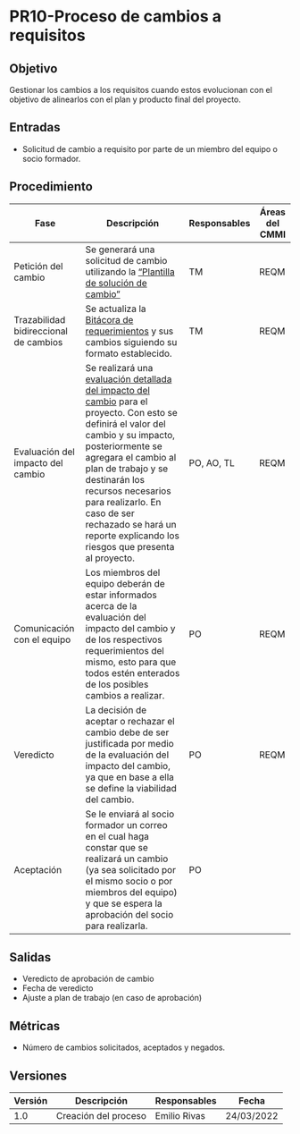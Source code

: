 # PR10-Proceso de cambios a requisitos

## Objetivo

Gestionar los cambios a los requisitos cuando estos evolucionan con el objetivo de alinearlos con el plan y producto final del proyecto.

## Entradas

- Solicitud de cambio a requisito por parte de un miembro del equipo o socio formador.

## Procedimiento

| Fase          | Descripción         | Responsables        | Áreas del CMMI      |
| ------------- | ------------------- | ------------------- | ------------------- |
| Petición del cambio | Se generará una solicitud de cambio utilizando la [“Plantilla de solución de cambio”](../Plantillas/SolicitudDeCambio.md) | TM | REQM |
| Trazabilidad bidireccional de cambios | Se actualiza la [Bitácora de requerimientos](https://docs.google.com/spreadsheets/d/1LGF7aW_L54DV-QvFiYJLFnpFLuG8RIRJVyRIqGL7lYI/edit#gid=0) y sus cambios siguiendo su formato establecido.| TM | REQM |
| Evaluación del impacto del cambio | Se realizará una [evaluación detallada del impacto del cambio](../Plantillas/EvaluacionImpacto) para el proyecto. Con esto se definirá el valor del cambio y su impacto, posteriormente se agregara el cambio al plan de trabajo y se destinarán los recursos necesarios para realizarlo. En caso de ser rechazado se hará un reporte explicando los riesgos que presenta al proyecto. | PO, AO, TL | REQM |
| Comunicación con el equipo | Los miembros del equipo deberán de estar informados acerca de la evaluación del impacto del cambio y de los respectivos requerimientos del mismo, esto para que todos estén enterados de los posibles cambios a realizar. | PO | REQM |
| Veredicto | La decisión de aceptar o rechazar el cambio debe de ser justificada por medio de la evaluación del impacto del cambio, ya que en base a ella se define la viabilidad del cambio. | PO | REQM |
| Aceptación | Se le enviará al socio formador un correo en el cual haga constar que se realizará un cambio (ya sea solicitado por el mismo socio o por miembros del equipo) y que se espera la aprobación del socio para realizarla. | PO | |

## Salidas

- Veredicto de aprobación de cambio
- Fecha de veredicto
- Ajuste a plan de trabajo (en caso de aprobación)


## Métricas

- Número de cambios solicitados, aceptados y negados.

## Versiones

| Versión | Descripción                      | Responsables   | Fecha      |
| ------- | -------------------------------- | -------------- | ---------- |
| 1.0     | Creación del proceso        | Emilio Rivas | 24/03/2022  |